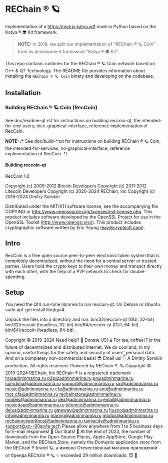 # REChain ®️ 🪐

Implementation of a <https://matrix.katya.wtf> node in Python based on the Katya ® 👽 Kit framework.

> **NOTE:** In 2019, we split our implementation of "REChain ®️ 🪐 Coin" from its development framework
> "Katya ® 👽 Kit".

This repo contains runtimes for the REChain ®️ 🪐 Coin network based on C++ & QT Technology. The README file provides
information about installing the `REChain ®️ 🪐 Coin` binary and developing on the codebase.

## Installation

### Building REChain ®️ 🪐 Coin (RecCoin)

See doc/readme-qt.rst for instructions on building reccoin-qt,
the intended-for-end-users, nice-graphical-interface, reference
implementation of RecCoin.

**NOTE:** /* See doc/build-*.txt for instructions on building REChain ®️ 🪐 Coin,
the intended-for-services, no-graphical-interface, reference
implementation of RecCoin. */

#### Building reccoin-qt

RecCoin 1.0

Copyright (c) 2009-2012 Bitcoin Developers
Copyright (c) 2011-2012 Litecoin Developers
Copyright (c) 2020-2024 REChain, Inc
Copyright (c) 2019-2024 Dmitry Sorokin

Distributed under the MIT/X11 software license, see the accompanying
file COPYING or http://www.opensource.org/licenses/mit-license.php.
This product includes software developed by the OpenSSL Project for use in
the OpenSSL Toolkit (http://www.openssl.org/).  This product includes
cryptographic software written by Eric Young (eay@cryptsoft.com).


Intro
-----
RecCoin is a free open source peer-to-peer electronic token system that is
completely decentralized, without the need for a central server or trusted
parties.  Users hold the crypto keys to their own money and transact directly
with each other, with the help of a P2P network to check for double-spending.


Setup
-----
You need the Qt4 run-time libraries to run reccoin-qt. On Debian or Ubuntu:
  sudo apt-get install libqtgui4

Unpack the files into a directory and run:
 bin/32/reccoin-qt (GUI, 32-bit)
 bin/32/reccoin (headless, 32-bit)
 bin/64/reccoin-qt (GUI, 64-bit)
 bin/64/reccoin (headless, 64-bit)
 .

Copyright © 2019-2024 Need help? 🤔 Donate US! ⌛️ For tea, coffee! For the future of decentralized and distributed internet. We do cool and, in my opinion, useful things for the safety and security of users' personal data. And on a completely non-commercial basis! 😎 Email us! 👇 A Dmitry Sorokin production. All rights reserved. Powered by REChain ®️. 🪐 Copyright © 2019-2024 REChain, Inc REChain ® is a registered trademark hr@adminmarina.ru p2p@adminmarina.ru pr@adminmarina.ru sorydima@adminmarina.ru support@adminmarina.ru sip@adminmarina.ru music@adminmarina.ru cfa@adminmarina.ru anti@adminmarina.ru mot_cfa@adminmarina.ru rechainstore@adminmarina.ru models@adminmarina.ru dex@adminmarina.ru email@adminmarina.ru musicdapp@adminmarina.ru pitomec@adminmarina.ru delus@adminmarina.ru gateway@adminmarina.ru husco@adminmarina.ru info@adminmarina.ru maring@adminmarina.ru modus@adminmarina.ru rechainnetworkhost@adminmarina.ru tanyacity@adminmarina.ru support@xn--90ao4a.tech Please allow anywhere from 1 to 5 business days for E-mail responses! 💌 Our Stats! 👀 At the end of 2023, the number of downloads from the Open-Source Places, Apple AppStore, Google Play Market, and the REChain.Store, namely the Domestic application store from the REChain ®️ brand 🪐, а именно Отечественный магазин приложений от бренда REChain ®️ 🪐 ✨ exceeded 29 million downloads. 😈 👀

